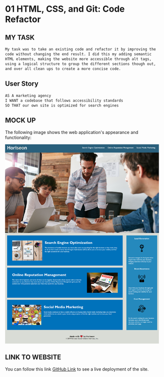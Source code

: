 # 01 HTML, CSS, and Git: Code Refactor
    

## MY TASK
    My task was to take an existing code and refactor it by improving the code without changing the end result. I did this my adding semantic HTML elements, making the website more accessible through alt tags, using a logical structure to group the different sections though out, and over all clean ups to create a more concise code.

## User Story

    AS A marketing agency
    I WANT a codebase that follows accessibility standards
    SO THAT our own site is optimized for search engines


## MOCK UP

The following image shows the web    application's appearance and functionality: 

![The Horiseon webpage includes a navigation bar, a header image, and cards with text and images at the bottom of the page.](Assets/Images/_C__Users_melis_projects_week-1-hw_index.html.png)

## LINK TO WEBSITE

You can follow this link [GitHub Link](https://melissarmand.github.io/week-1-hw/) to see a live deployment of the site.
